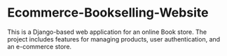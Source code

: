 # Ecommerce-Bookselling-Website
This is a Django-based web application for an online Book store. The project includes features for managing products, user authentication, and an e-commerce store.
